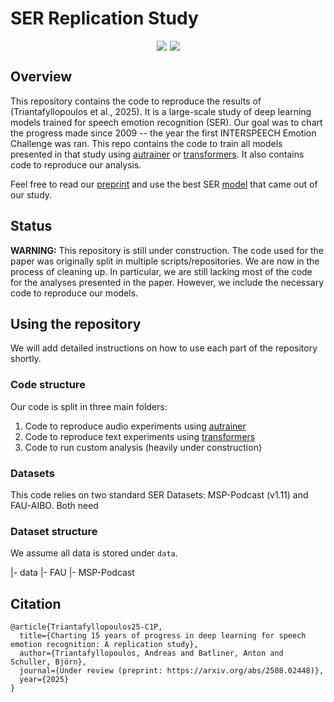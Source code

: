 # SER Replication Study

<div align="center" style="display: flex; justify-content: center; margin-top: 10px;">
  <a href="https://arxiv.org/abs/2508.02448"><img src="https://img.shields.io/badge/arXiv-2508.02448-AD1C18" style="margin-right: 5px;"></a>
  <a href="https://huggingface.co/autrainer/msp-podcast-emo-class-big4-w2v2-l-emo">
    <img src="https://img.shields.io/badge/🤗-Checkpoints-ED5A22.svg">
  </a>
</div>

## Overview

This repository contains the code to reproduce the results of (Triantafyllopoulos et al., 2025).
It is a large-scale study of deep learning models trained for speech emotion recognition (SER).
Our goal was to chart the progress made since 2009 -- the year the first INTERSPEECH Emotion Challenge was ran.
This repo contains the code to train all models presented in that study using [autrainer](https://autrainer.github.io/autrainer/index.html) or [transformers](https://huggingface.co/docs/transformers/en/index).
It also contains code to reproduce our analysis.

Feel free to read our [preprint](https://arxiv.org/abs/2508.02448) and use the best SER [model](https://huggingface.co/autrainer/msp-podcast-emo-class-big4-w2v2-l-emo) that came out of our study.

## Status

**WARNING:** This repository is still under construction.
The code used for the paper was originally split in multiple scripts/repositories.
We are now in the process of cleaning up.
In particular, we are still lacking most of the code for the analyses presented in the paper.
However, we include the necessary code to reproduce our models.


## Using the repository

We will add detailed instructions on how to use each part of the repository shortly.

### Code structure

Our code is split in three main folders:

1. Code to reproduce audio experiments using [autrainer](https://autrainer.github.io/autrainer/index.html)
2. Code to reproduce text experiments using [transformers](https://huggingface.co/docs/transformers/en/index)
3. Code to run custom analysis (heavily under construction)

### Datasets

This code relies on two standard SER Datasets: MSP-Podcast (v1.11) and FAU-AIBO.
Both need 

### Dataset structure

We assume all data is stored under `data`.

|- data
  |- FAU
  |- MSP-Podcast

## Citation
```
@article{Triantafyllopoulos25-C1P,
  title={Charting 15 years of progress in deep learning for speech emotion recognition: A replication study},
  author={Triantafyllopoulos, Andreas and Batliner, Anton and Schuller, Björn},
  journal={Under review (preprint: https://arxiv.org/abs/2508.02448)},
  year={2025}
}
```